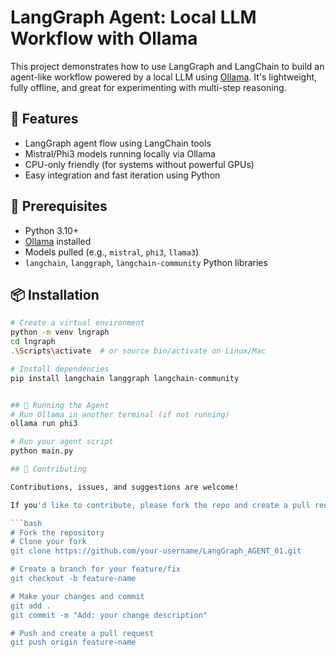 # LangGraph Agent: Local LLM Workflow with Ollama

This project demonstrates how to use LangGraph and LangChain to build an agent-like workflow powered by a local LLM using [Ollama](https://ollama.com/). It's lightweight, fully offline, and great for experimenting with multi-step reasoning.

## 🚀 Features

- LangGraph agent flow using LangChain tools
- Mistral/Phi3 models running locally via Ollama
- CPU-only friendly (for systems without powerful GPUs)
- Easy integration and fast iteration using Python

## 🧠 Prerequisites

- Python 3.10+
- [Ollama](https://ollama.com/download) installed
- Models pulled (e.g., `mistral`, `phi3`, `llama3`)
- `langchain`, `langgraph`, `langchain-community` Python libraries

## 📦 Installation

```bash
# Create a virtual environment
python -m venv lngraph
cd lngraph
.\Scripts\activate  # or source bin/activate on Linux/Mac

# Install dependencies
pip install langchain langgraph langchain-community


## 🧪 Running the Agent 
# Run Ollama in another terminal (if not running)
ollama run phi3

# Run your agent script
python main.py

## 🤝 Contributing

Contributions, issues, and suggestions are welcome!

If you'd like to contribute, please fork the repo and create a pull request with your changes. If you're not sure where to start, open an issue and let's talk.

```bash
# Fork the repository
# Clone your fork
git clone https://github.com/your-username/LangGraph_AGENT_01.git

# Create a branch for your feature/fix
git checkout -b feature-name

# Make your changes and commit
git add .
git commit -m "Add: your change description"

# Push and create a pull request
git push origin feature-name
